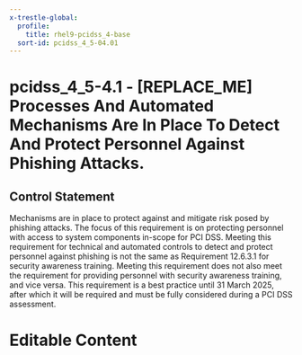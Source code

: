 ```yaml
---
x-trestle-global:
  profile:
    title: rhel9-pcidss_4-base
  sort-id: pcidss_4_5-04.01
---
```


# pcidss_4_5-4.1 - \[REPLACE_ME\] Processes And Automated Mechanisms Are In Place To Detect And Protect Personnel Against Phishing Attacks.

## Control Statement

Mechanisms are in place to protect against and mitigate risk posed by phishing attacks.
The focus of this requirement is on protecting personnel with access to system components
in-scope for PCI DSS. Meeting this requirement for technical and automated controls to
detect and protect personnel against phishing is not the same as Requirement 12.6.3.1 for
security awareness training. Meeting this requirement does not also meet the requirement
for providing personnel with security awareness training, and vice versa. This requirement
is a best practice until 31 March 2025, after which it will be required and must be fully
considered during a PCI DSS assessment.

# Editable Content

<!-- Make additions and edits below -->
<!-- The above represents the contents of the control as received by the profile, prior to additions. -->
<!-- If the profile makes additions to the control, they will appear below. -->
<!-- The above markdown may not be edited but you may edit the content below, and/or introduce new additions to be made by the profile. -->
<!-- If there is a yaml header at the top, parameter values may be edited. Use --set-parameters to incorporate the changes during assembly. -->
<!-- The content here will then replace what is in the profile for this control, after running profile-assemble. -->
<!-- The current profile has no added parts for this control, but you may add new ones here. -->
<!-- Each addition must have a heading either of the form ## Control my_addition_name -->
<!-- or ## Part a. (where the a. refers to one of the control statement labels.) -->
<!-- "## Control" parts are new parts added after the statement part. -->
<!-- "## Part" parts are new parts added into the top-level statement part with that label. -->
<!-- Subparts may be added with nested hash levels of the form ### My Subpart Name -->
<!-- underneath the parent ## Control or ## Part being added -->
<!-- See https://oscal-compass.github.io/compliance-trestle/tutorials/ssp_profile_catalog_authoring/ssp_profile_catalog_authoring for guidance. -->
